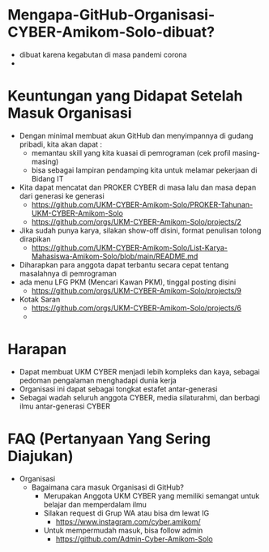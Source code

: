 # Mengapa-GitHub-Organisasi-CYBER-Amikom-Solo-dibuat?
- dibuat karena kegabutan di masa pandemi corona
- 

# Keuntungan yang Didapat Setelah Masuk Organisasi
- Dengan minimal membuat akun GitHub dan menyimpannya di gudang pribadi, kita akan dapat : 
  - memantau skill yang kita kuasai di pemrograman (cek profil masing-masing)
  - bisa sebagai lampiran pendamping kita untuk melamar pekerjaan di Bidang IT
- Kita dapat mencatat dan PROKER CYBER di masa lalu dan masa depan dari generasi ke generasi
  - https://github.com/UKM-CYBER-Amikom-Solo/PROKER-Tahunan-UKM-CYBER-Amikom-Solo
  - https://github.com/orgs/UKM-CYBER-Amikom-Solo/projects/2
- Jika sudah punya karya, silakan show-off disini, format penulisan tolong dirapikan
  - https://github.com/UKM-CYBER-Amikom-Solo/List-Karya-Mahasiswa-Amikom-Solo/blob/main/README.md
- Diharapkan para anggota dapat terbantu secara cepat tentang masalahnya di pemrograman
- ada menu LFG PKM (Mencari Kawan PKM), tinggal posting disini
  - https://github.com/orgs/UKM-CYBER-Amikom-Solo/projects/9
- Kotak Saran
  - https://github.com/orgs/UKM-CYBER-Amikom-Solo/projects/6
  - 

# Harapan
- Dapat membuat UKM CYBER menjadi lebih kompleks dan kaya, sebagai pedoman pengalaman menghadapi dunia kerja
- Organisasi ini dapat sebagai tongkat estafet antar-generasi
- Sebagai wadah seluruh anggota CYBER, media silaturahmi, dan berbagi ilmu antar-generasi CYBER

# FAQ (Pertanyaan Yang Sering Diajukan)
  - Organisasi
    - Bagaimana cara masuk Organisasi di GitHub?
      - Merupakan Anggota UKM CYBER yang memiliki semangat untuk belajar dan memperdalam ilmu
      - Silakan request di Grup WA atau bisa dm lewat IG
        - https://www.instagram.com/cyber.amikom/
      - Untuk mempermudah masuk, bisa follow admin
        - https://github.com/Admin-Cyber-Amikom-Solo
